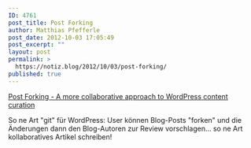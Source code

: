 ```yaml
---
ID: 4761
post_title: Post Forking
author: Matthias Pfefferle
post_date: 2012-10-03 17:05:49
post_excerpt: ""
layout: post
permalink: >
  https://notiz.blog/2012/10/03/post-forking/
published: true
---
```

<a href="http://postforking.wordpress.com/2012/10/01/introducing-post-forking-for-wordpress/">Post Forking - A more collaborative approach to WordPress content curation</a>

So ne Art "git" für WordPress: User können Blog-Posts "forken" und die Änderungen dann den Blog-Autoren zur Review vorschlagen... so ne Art kollaboratives Artikel schreiben!